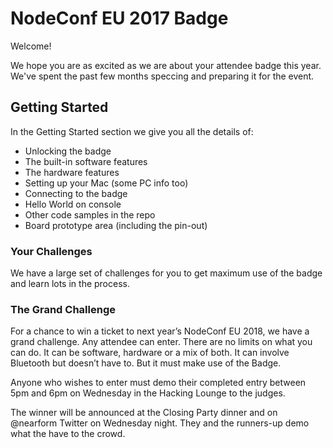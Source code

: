 # NodeConf EU 2017 Badge

Welcome!

We hope you are as excited as we are about your attendee badge this year. We've spent the past few months speccing and preparing it for the event.

## Getting Started

In the Getting Started section we give you all the details of:

* Unlocking the badge
* The built-in software features
* The hardware features
* Setting up your Mac (some PC info too)
* Connecting to the badge
* Hello World on console
* Other code samples in the repo
* Board prototype area (including the pin-out)

### Your Challenges

We have a large set of challenges for you to get maximum use of the badge and learn lots in the process.

### The Grand Challenge
For a chance to win a ticket to next year’s NodeConf EU 2018, we have a grand challenge. Any attendee can enter. There are no limits on what you can do. It can be software, hardware or a mix of both. It can involve Bluetooth but doesn’t have to. But it must make use of the Badge.

Anyone who wishes to enter must demo their completed entry between 5pm and 6pm on Wednesday in the Hacking Lounge to the judges.

The winner will be announced at the Closing Party dinner and on @nearform Twitter on Wednesday night. They and the runners-up demo what the have to the crowd. 
